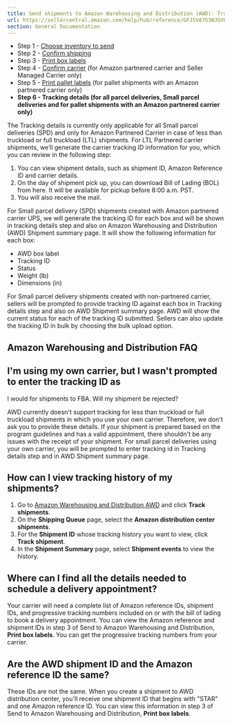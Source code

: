 ```yaml
---
title: Send shipments to Amazon Warehousing and Distribution (AWD): Tracking details
url: https://sellercentral.amazon.com/help/hub/reference/GFJSVA7G3WJGVQW3
section: General Documentation
---
```


  * Step 1 - [Choose inventory to send](/gp/help/GZLL7RYU2FJRN9BU)
  * Step 2 - [Confirm shipping](/gp/help/GQ6ZR5KNWKRBPT4M)
  * Step 3 - [Print box labels](/gp/help/G48W2EW89MB5SP6H)
  * Step 4 - [Confirm carrier](/gp/help/GQ2DLFVQEYL74ZKW) (for Amazon partnered carrier and Seller Managed Carrier only)
  * Step 5 - [Print pallet labels](/gp/help/G6SSGPBBXX7N8YBB) (for pallet shipments with an Amazon partnered carrier only)
  * **Step 6 - Tracking details (for all parcel deliveries, Small parcel deliveries and for pallet shipments with an Amazon partnered carrier only)**

The Tracking details is currently only applicable for all Small parcel
deliveries (SPD) and only for Amazon Partnered Carrier in case of less than
truckload or full truckload (LTL) shipments. For LTL Partnered carrier
shipments, we’ll generate the carrier tracking ID information for you, which
you can review in the following step:  

  1. You can view shipment details, such as shipment ID, Amazon Reference ID and carrier details.
  2. On the day of shipment pick up, you can download Bill of Lading (BOL) from here. It will be available for pickup before 8:00 a.m. PST.
  3. You will also receive the mail.

For Small parcel delivery (SPD) shipments created with Amazon partnered
carrier UPS, we will generate the tracking ID for each box and will be shown
in tracking details step and also on Amazon Warehousing and Distribution (AWD)
Shipment summary page. It will show the following information for each box:

  * AWD box label 
  * Tracking ID
  * Status
  * Weight (lb)
  * Dimensions (in)

For Small parcel delivery shipments created with non-partnered carrier,
sellers will be prompted to provide tracking ID against each box in Tracking
details step and also on AWD Shipment summary page. AWD will show the current
status for each of the tracking ID submitted. Sellers can also update the
tracking ID in bulk by choosing the bulk upload option.

## Amazon Warehousing and Distribution FAQ

## I'm using my own carrier, but I wasn't prompted to enter the tracking ID as
I would for shipments to FBA. Will my shipment be rejected?

AWD currently doesn't support tracking for less than truckload or full
truckload shipments in which you use your own carrier. Therefore, we don't ask
you to provide these details. If your shipment is prepared based on the
program guidelines and has a valid appointment, there shouldn't be any issues
with the receipt of your shipment. For small parcel deliveries using your own
carrier, you will be prompted to enter tracking id in Tracking details step
and in AWD Shipment summary page.

## How can I view tracking history of my shipments?

  

  1. Go to [Amazon Warehousing and Distribution AWD](/asdn/about#manage-service) and click **Track shipments**.
  2. On the **Shipping Queue** page, select the **Amazon distribution center shipments**.
  3. For the **Shipment ID** whose tracking history you want to view, click **Track shipment**.
  4. In the **Shipment Summary** page, select **Shipment events** to view the history.

## Where can I find all the details needed to schedule a delivery appointment?

Your carrier will need a complete list of Amazon reference IDs, shipment IDs,
and progressive tracking numbers included on or with the bill of lading to
book a delivery appointment. You can view the Amazon reference and shipment
IDs in step 3 of Send to Amazon Warehousing and Distribution, **Print box
labels**. You can get the progressive tracking numbers from your carrier.

## Are the AWD shipment ID and the Amazon reference ID the same?

These IDs are not the same. When you create a shipment to AWD distribution
center, you'll receive one shipment ID that begins with "STAR" and one Amazon
reference ID. You can view this information in step 3 of Send to Amazon
Warehousing and Distribution, **Print box labels**.

